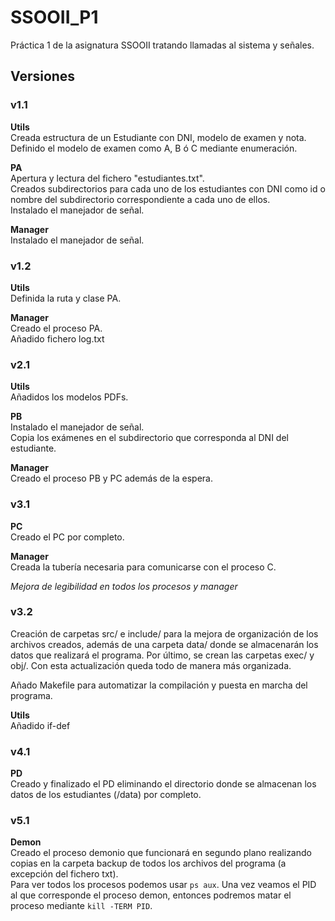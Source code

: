 # SSOOII_P1
Práctica 1 de la asignatura SSOOII tratando llamadas al sistema y señales.  


## Versiones  
### v1.1  

**Utils**  
Creada estructura de un Estudiante con DNI, modelo de examen y nota.  
Definido el modelo de examen como A, B ó C mediante enumeración.  

**PA**   
Apertura y lectura del fichero "estudiantes.txt".  
Creados subdirectorios para cada uno de los estudiantes con DNI como id o nombre del subdirectorio correspondiente a cada uno de ellos.  
Instalado el manejador de señal.  

**Manager**  
Instalado el manejador de señal.  

### v1.2  

**Utils**  
Definida la ruta y clase PA.  

**Manager**  
Creado el proceso PA.  
Añadido fichero log.txt  


### v2.1  
**Utils**  
Añadidos los modelos PDFs.  

**PB**  
Instalado el manejador de señal.  
Copia los exámenes en el subdirectorio que corresponda al DNI del estudiante.  

**Manager**  
Creado el proceso PB y PC además de la espera.  

### v3.1  
**PC**  
Creado el PC por completo.   

**Manager**  
Creada la tubería necesaria para comunicarse con el proceso C.  

*Mejora de legibilidad en todos los procesos y manager*  

### v3.2  
Creación de carpetas src/ e include/ para la mejora de organización de los archivos creados, además de una carpeta data/ donde se almacenarán los datos que realizará el programa. Por último, se crean las carpetas exec/ y obj/. Con esta actualización queda todo de manera más organizada.  

Añado Makefile para automatizar la compilación y puesta en marcha del programa.  

**Utils**  
Añadido if-def

### v4.1  
**PD**  
Creado y finalizado el PD eliminando el directorio donde se almacenan los datos de los estudiantes (/data) por completo.  

### v5.1  
**Demon**  
Creado el proceso demonio que funcionará en segundo plano realizando copias en la carpeta backup de todos los archivos del programa (a excepción del fichero txt).  
Para ver todos los procesos podemos usar `ps aux`. Una vez veamos el PID al que corresponde el proceso demon, entonces podremos matar el proceso mediante `kill -TERM PID`.

